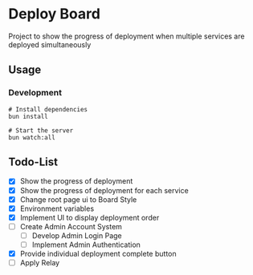 # Deploy Board

Project to show the progress of deployment when multiple services are deployed simultaneously

## Usage

### Development

```shell
# Install dependencies
bun install

# Start the server
bun watch:all
```

## Todo-List
- [x] Show the progress of deployment
- [x] Show the progress of deployment for each service
- [x] Change root page ui to Board Style
- [x] Environment variables
- [x] Implement UI to display deployment order
- [ ] Create Admin Account System
    - [ ] Develop Admin Login Page
    - [ ] Implement Admin Authentication
- [x] Provide individual deployment complete button
- [ ] Apply Relay
